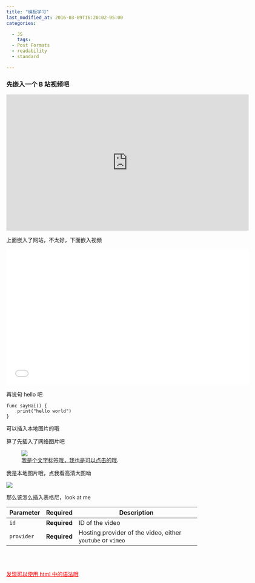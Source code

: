 ```yaml
---
title: "模板学习"
last_modified_at: 2016-03-09T16:20:02-05:00
categories:

  - JS
    tags:
  - Post Formats
  - readability
  - standard

---
```


### 先嵌入一个 B 站视频吧

<iframe src="https://www.bilibili.com/video/BV1w1421874E/?spm_id_from=333.1007.tianma.2-2-5.click&vd_source=5772ebcdcc338bd8c04fc2eba5db35bb" scrolling="no" border="0" frameborder="no" framespacing="0" allowfullscreen="true" width="640" height="360"> </iframe>

上面嵌入了网站，不太好，下面嵌入视频

<iframe src="//player.bilibili.com/player.html?bvid=BV1w1421874E&autoplay=0" scrolling="no" border="0" frameborder="no" framespacing="0" allowfullscreen="true" width="640" height="360"> </iframe>

再说句 hello 吧

```
func sayHai() {
    print("hello world")
}
```

可以插入本地图片的哦

算了先插入了网络图片吧

<figure>
    <a href="http://farm9.staticflickr.com/8426/7758832526_cc8f681e48_b.jpg"><img src="http://farm9.staticflickr.com/8426/7758832526_cc8f681e48_c.jpg"></a>
    <figcaption><a href="http://www.flickr.com/photos/80901381@N04/7758832526/" title="Morning Fog Emerging From Trees by A Guy Taking Pictures, on Flickr">我是个文字标签哦，我也是可以点击的哦</a>.</figcaption>
</figure>

我是本地图片哦，点我看高清大图呦

<a href="https://www.baidu.com/"><img src="/assets/bio-photo.jpg"></a>

那么该怎么插入表格尼，look at me

| Parameter  | Required     | Description                                                |
| ---------- | ------------ | ---------------------------------------------------------- |
| `id`       | **Required** | ID of the video                                            |
| `provider` | **Required** | Hosting provider of the video, either `youtube` or `vimeo` |

<br>
<br>

<a href="https://www.baidu.com/" title="引用一下别人的文章吧" style="color:red">发现可以使用 html 中的语法哦</a>
